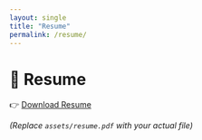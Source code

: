 ```yaml
---
layout: single
title: "Resume"
permalink: /resume/
---
```


# 📄 Resume

👉 [Download Resume](assets/resume.pdf)

*(Replace `assets/resume.pdf` with your actual file)*
